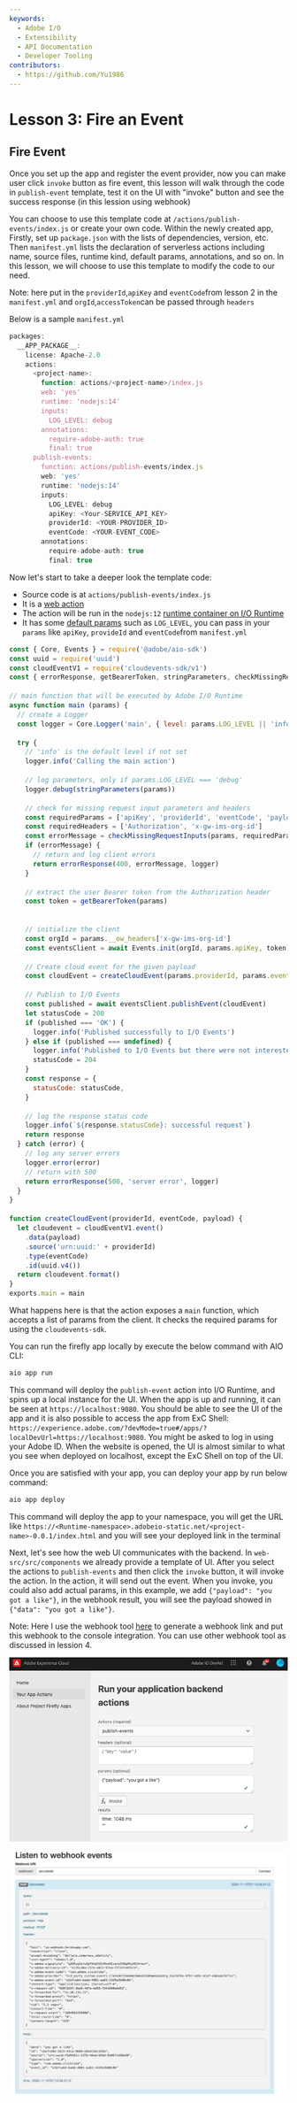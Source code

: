 ```yaml
---
keywords:
  - Adobe I/O
  - Extensibility
  - API Documentation
  - Developer Tooling
contributors:
  - https://github.com/Yu1986
---
```


# Lesson 3: Fire an Event

## Fire Event
Once you set up the app and register the event provider, now you can make user click `invoke` button as fire event, this lesson will walk through the code in `publish-event` template, test it on the UI with "invoke" button and see the success response (in this lession using webhook)

You can choose to use this template code at `/actions/publish-events/index.js` or create your own code.
Within the newly created app, Firstly, set up `package.json` with the lists of dependencies, version, etc. 
Then `manifest.yml` lists the declaration of serverless actions including name, source files, runtime kind, default params, annotations, and so on. In this lesson, we will choose to use this template to modify the code to our need.

Note: here put in the `providerId`,`apiKey` and `eventCode`from lesson 2 in the `manifest.yml` and `orgId`,`accessToken`can be passed through `headers`

Below is a sample `manifest.yml` 
```javascript
packages:
  __APP_PACKAGE__:
    license: Apache-2.0
    actions:
      <project-name>:
        function: actions/<project-name>/index.js
        web: 'yes'
        runtime: 'nodejs:14'
        inputs:
          LOG_LEVEL: debug
        annotations:
          require-adobe-auth: true
          final: true
      publish-events:
        function: actions/publish-events/index.js
        web: 'yes'
        runtime: 'nodejs:14'
        inputs:
          LOG_LEVEL: debug
          apiKey: <Your-SERVICE_API_KEY>
          providerId: <YOUR-PROVIDER_ID>
          eventCode: <YOUR-EVENT_CODE>
        annotations:
          require-adobe-auth: true
          final: true
```

Now let's start to take a deeper look the template code: 

* Source code is at `actions/publish-events/index.js`
* It is a [web action](/apis/experienceplatform/runtime/docs.html#!adobedocs/adobeio-runtime/master/guides/creating_actions.md#invoking-actions)
* The action will be run in the `nodejs:12` [runtime container on I/O Runtime](/apis/experienceplatform/runtime/docs.html#!adobedocs/adobeio-runtime/master/reference/runtimes.md)
* It has some [default params](/apis/experienceplatform/runtime/docs.html#!adobedocs/adobeio-runtime/master/guides/creating_actions.md#working-with-parameters) such as `LOG_LEVEL`, you can pass in your `params` like `apiKey`, `provideId` and `eventCode`from `manifest.yml`

```javascript
const { Core, Events } = require('@adobe/aio-sdk')
const uuid = require('uuid')
const cloudEventV1 = require('cloudevents-sdk/v1')
const { errorResponse, getBearerToken, stringParameters, checkMissingRequestInputs } = require('../utils')

// main function that will be executed by Adobe I/O Runtime
async function main (params) {
  // create a Logger
  const logger = Core.Logger('main', { level: params.LOG_LEVEL || 'info' })

  try {
    // 'info' is the default level if not set
    logger.info('Calling the main action')

    // log parameters, only if params.LOG_LEVEL === 'debug'
    logger.debug(stringParameters(params))

    // check for missing request input parameters and headers
    const requiredParams = ['apiKey', 'providerId', 'eventCode', 'payload']
    const requiredHeaders = ['Authorization', 'x-gw-ims-org-id']
    const errorMessage = checkMissingRequestInputs(params, requiredParams, requiredHeaders)
    if (errorMessage) {
      // return and log client errors
      return errorResponse(400, errorMessage, logger)
    }

    // extract the user Bearer token from the Authorization header
    const token = getBearerToken(params)

    
    // initialize the client
    const orgId = params.__ow_headers['x-gw-ims-org-id']
    const eventsClient = await Events.init(orgId, params.apiKey, token)

    // Create cloud event for the given payload
    const cloudEvent = createCloudEvent(params.providerId, params.eventCode, params.payload)

    // Publish to I/O Events
    const published = await eventsClient.publishEvent(cloudEvent)
    let statusCode = 200
    if (published === 'OK') {
      logger.info('Published successfully to I/O Events')
    } else if (published === undefined) {
      logger.info('Published to I/O Events but there were not interested registrations')
      statusCode = 204
    }
    const response = {
      statusCode: statusCode,
    }

    // log the response status code
    logger.info(`${response.statusCode}: successful request`)
    return response
  } catch (error) {
    // log any server errors
    logger.error(error)
    // return with 500
    return errorResponse(500, 'server error', logger)
  }
}

function createCloudEvent(providerId, eventCode, payload) {
  let cloudevent = cloudEventV1.event()
    .data(payload)
    .source('urn:uuid:' + providerId)
    .type(eventCode)
    .id(uuid.v4())
  return cloudevent.format()
}
exports.main = main

```
What happens here is that the action exposes a `main` function, which accepts a list of params from the client. It checks the required params for using the `cloudevents-sdk`. 

You can run the firefly app locally by execute the below command with AIO CLI:
```bash
aio app run
```
This command will deploy the `publish-event` action into I/O Runtime, and spins up a local instance for the UI. When the app is up and running, it can be seen at `https://localhost:9080`. You should be able to see the UI of the app and it is also possible to access the app from ExC Shell: `https://experience.adobe.com/?devMode=true#/apps/?localDevUrl=https://localhost:9080`. You might be asked to log in using your Adobe ID.  When the website is opened, the UI is almost similar to what you see when deployed on localhost, except the ExC Shell on top of the UI.

Once you are satisfied with your app, you can deploy your app by run below command:
```bash
aio app deploy
```
This command will deploy the app to your namespace, you will get the URL like 
`https://<Runtime-namespace>.adobeio-static.net/<project-name>-0.0.1/index.html`
and you will see your deployed link in the terminal

Next, let's see how the web UI communicates with the backend. In `web-src/src/components` we already provide a template of UI.
After you select the actions to `publish-events` and then click the `invoke` button, it will invoke the action. In the action, it will send out the event. When you invoke, you could also add actual params, in this example, we add `{"payload": "you got a like"}`, in the webhook result, you will see the payload showed in `{"data": "you got a like"}`.

Note: Here I use the webhook tool [here](https://io-webhook.herokuapp.com/) to generate a webhook link and put this webhook to the console integration. You can use other webhook tool as discussed in lession 4. 

![templateui](assets/template-ui.png)

![eventresult](assets/event-webhook-result.png)


